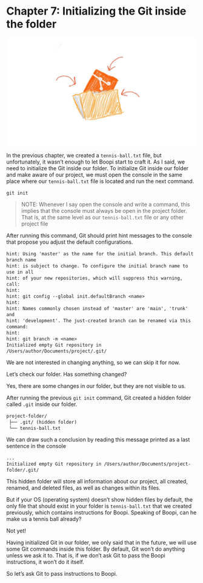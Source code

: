 # Chapter 7: Initializing the Git inside the folder

![Git logo with arrows pointing inside a folder](./images/chapter-7.jpeg)

In the previous chapter, we created a `tennis-ball.txt` file, but unfortunately, it wasn’t enough to let Boopi start to craft it. As I said, we need to initialize the Git inside our folder. To initialize Git inside our folder and make aware of our project, we must open the console in the same place where our `tennis-ball.txt` file is located and run the next command.

```
git init
```

> NOTE: Whenever I say open the console and write a command, this implies that the console must always be open in the project folder. That is, at the same level as our `tennis-ball.txt` file or any other project file

After running this command, Git should print hint messages to the console that propose you adjust the default configurations.

```
hint: Using 'master' as the name for the initial branch. This default branch name
hint: is subject to change. To configure the initial branch name to use in all
hint: of your new repositories, which will suppress this warning, call:
hint:
hint: git config --global init.defaultBranch <name>
hint:
hint: Names commonly chosen instead of 'master' are 'main', 'trunk' and
hint: 'development'. The just-created branch can be renamed via this command:
hint:
hint: git branch -m <name>
Initialized empty Git repository in /Users/author/Documents/project/.git/
```

We are not interested in changing anything, so we can skip it for now.

Let’s check our folder. Has something changed?

Yes, there are some changes in our folder, but they are not visible to us.

After running the previous `git init` command, Git created a hidden folder called `.git` inside our folder. 

```
project-folder/
 ├── .git/ (hidden folder)
 └── tennis-ball.txt
```

We can draw such a conclusion by reading this message printed as a last sentence in the console

```
...
Initialized empty Git repository in /Users/author/Documents/project-folder/.git/
```

This hidden folder will store all information about our project, all created, renamed, and deleted files, as well as changes within its files.

But if your OS (operating system) doesn’t show hidden files by default, the only file that should exist in your folder is `tennis-ball.txt` that we created previously, which contains instructions for Boopi. Speaking of Boopi, can he make us a tennis ball already?

Not yet!

Having initialized Git in our folder, we only said that in the future, we will use some Git commands inside this folder. By default, Git won’t do anything unless we ask it to. That is, if we don’t ask Git to pass the Boopi instructions, it won’t do it itself.

So let’s ask Git to pass instructions to Boopi.
